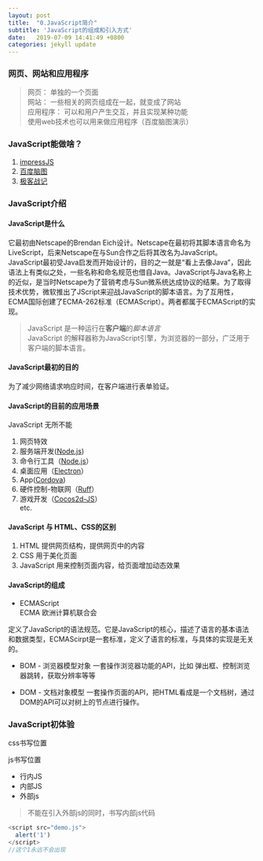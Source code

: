 ```yaml
---
layout: post
title:  "0.JavaScript简介"
subtitle: 'JavaScript的组成和引入方式'
date:   2019-07-09 14:41:49 +0800
categories: jekyll update
---
```

### 网页、网站和应用程序

> 网页： 单独的一个页面  
> 网站： 一些相关的网页组成在一起，就变成了网站  
> 应用程序： 可以和用户产生交互，并且实现某种功能  
>     使用web技术也可以用来做应用程序（百度脑图演示）


### JavaScript能做啥？
1. [impressJS](https://impress.js.org/#/step-2)
2. [百度脑图](http://naotu.baidu.com/)
3. [极客战记](https://codecombat.163.com/play)


### JavaScript介绍

#### JavaScript是什么

它最初由Netscape的Brendan Eich设计。Netscape在最初将其脚本语言命名为LiveScript，后来Netscape在与Sun合作之后将其改名为JavaScript。JavaScript最初受Java启发而开始设计的，目的之一就是“看上去像Java”，因此语法上有类似之处，一些名称和命名规范也借自Java。JavaScript与Java名称上的近似，是当时Netscape为了营销考虑与Sun微系统达成协议的结果。为了取得技术优势，微软推出了JScript来迎战JavaScript的脚本语言。为了互用性，ECMA国际创建了ECMA-262标准（ECMAScript）。两者都属于ECMAScript的实现。

> JavaScript 是一种运行在**客户端**的*脚本语言*  
> JavaScript 的解释器称为JavaScript引擎，为浏览器的一部分，广泛用于客户端的脚本语言。

#### JavaScript最初的目的
  为了减少网络请求响应时间，在客户端进行表单验证。


#### JavaScript的目前的应用场景
JavaScript 无所不能

1. 网页特效
2. 服务端开发([Node.js](https://nodejs.org))
3. 命令行工具（[Node.js](https://nodejs.org)）
4. 桌面应用（[Electron](https://electronjs.org/)）
5. App([Cordova](https://cordova.apache.org/))
6. 硬件控制-物联网（[Ruff](https://ruff.io/)）
7. 游戏开发（[Cocos2d-JS](https://www.cocos.com/docs/js/)）  
etc.

#### JavaScript 与 HTML、CSS的区别

1. HTML 提供网页结构，提供网页中的内容
2. CSS 用于美化页面
3. JavaScript 用来控制页面内容，给页面增加动态效果

#### JavaScript的组成


- ECMAScript  
ECMA 欧洲计算机联合会

定义了JavaScript的语法规范。它是JavaScript的核心，描述了语言的基本语法和数据类型，ECMAScirpt是一套标准，定义了语言的标准，与具体的实现是无关的。

- BOM - 浏览器模型对象
一套操作浏览器功能的API，比如 弹出框、控制浏览器跳转，获取分辨率等等

- DOM - 文档对象模型
一套操作页面的API，把HTML看成是一个文档树，通过DOM的API可以对树上的节点进行操作。


### JavaScript初体验
css书写位置  

js书写位置   


- 行内JS
- 内部JS
- 外部js
> 不能在引入外部js的同时，书写内部js代码

```javascript
<script src="demo.js">
  alert('1')
</script>
//这个1永远不会出现
```